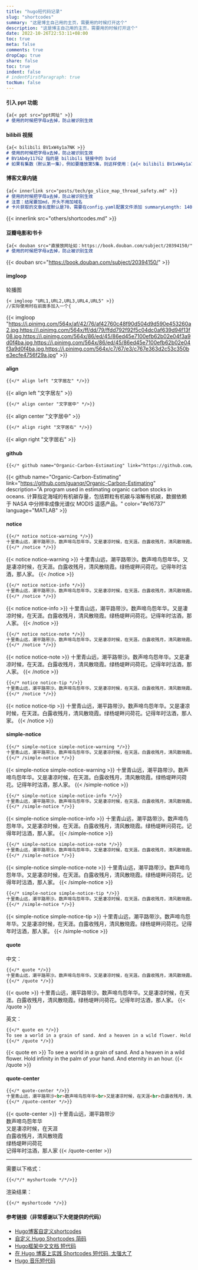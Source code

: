 ```yaml
---
title: "hugo短代码记录"
slug: "shortcodes"
summary: "这是博主自己用的主页，需要用的时候打开这个"
description: "这是博主自己用的主页，需要用的时候打开这个"
date: 2022-10-26T22:53:11+08:00
toc: true
meta: false
comments: true
dropCap: true
share: false
toc: true
indent: false
# indentFirstParagraph: true
tocNum: false
---
```



#### 引入 ppt 功能
```markdown
{a{< ppt src="ppt网址" >}} 
# 使用的时候把字母a去掉，防止被识别生效
```
#### bilibili 视频
```markdown
{a{< bilibili BV1xW4y1a7NK >}}  
# 使用的时候把字母a去掉，防止被识别生效
# BV1Ab4y117G2 指的是 bilibili 链接中的 bvid
# 如果有集数（默认第一集），例如要播放第5集，则这样使用：{a{< bilibili BV1xW4y1a7NK 5 >}}
```

#### 博客文章内链
```markdown
{a{< innerlink src="posts/tech/go_slice_map_thread_safety.md" >}}  
# 使用的时候把字母a去掉，防止被识别生效
# 注意：结尾要加md，开头不用加域名
# 卡片获取的文章长度默认是70，需要在config.yaml配置文件添加 summaryLength: 140，即设置为140
```
{{< innerlink src="others/shortcodes.md" >}}

#### 豆瓣电影和书卡
```markdown
{a{< douban src="直接放网址如：https://book.douban.com/subject/20394150/" >}}
# 使用的时候把字母a去掉，防止被识别生效
```
{{< douban src="https://book.douban.com/subject/20394150/" >}}

#### imgloop
轮播图
```markdown
{< imgloop "URL1,URL2,URL3,URL4,URL5" >}} 
//实际使用时在前面多加入一个{
```
{{< imgloop "https://i.pinimg.com/564x/af/42/76/af42760c48f90d504d9d590e453260a2.jpg,https://i.pinimg.com/564x/ff/dd/79/ffdd792f92f5c04dc0af639d94f13f08.jpg,https://i.pinimg.com/564x/86/ed/45/86ed45e7100efb62b02e04f3a9d0f4ba.jpg,https://i.pinimg.com/564x/86/ed/45/86ed45e7100efb62b02e04f3a9d0f4ba.jpg,https://i.pinimg.com/564x/c7/67/e3/c767e363d2c53c350be3ecfe4756f29a.jpg" >}} 

#### align
```markdown
{{</* align left "文字居左" */>}}
```

{{< align left "文字居左" >}}

```markdown
{{</* align center "文字居中" */>}}
```

{{< align center "文字居中" >}}

```markdown
{{</* align right "文字居右" */>}}
```

{{< align right "文字居右" >}}

#### github
```markdown
{{</* github name="Organic-Carbon-Estimating" link="https://github.com/guanqr/Organic-Carbon-Estimating" description="A program used in estimating organic carbon stocks in oceans. 计算指定海域的有机碳存量，包括颗粒有机碳与溶解有机碳，数据依赖于 NASA 中分辨率成像光谱仪 MODIS 遥感产品。" color="#e16737" language="MATLAB" */>}}
```

{{< github name="Organic-Carbon-Estimating" link="https://github.com/guanqr/Organic-Carbon-Estimating" description="A program used in estimating organic carbon stocks in oceans. 计算指定海域的有机碳存量，包括颗粒有机碳与溶解有机碳，数据依赖于 NASA 中分辨率成像光谱仪 MODIS 遥感产品。" color="#e16737" language="MATLAB" >}}

#### notice
```markdown
{{</* notice notice-warning */>}}
十里青山远，潮平路带沙。数声啼鸟怨年华。又是凄凉时候，在天涯。白露收残月，清风散晓霞。绿杨堤畔问荷花。记得年时沽酒，那人家。
{{</* /notice */>}}
```

{{< notice notice-warning >}}
十里青山远，潮平路带沙。数声啼鸟怨年华。又是凄凉时候，在天涯。白露收残月，清风散晓霞。绿杨堤畔问荷花。记得年时沽酒，那人家。
{{< /notice >}}

```markdown
{{</* notice notice-info */>}}
十里青山远，潮平路带沙。数声啼鸟怨年华。又是凄凉时候，在天涯。白露收残月，清风散晓霞。绿杨堤畔问荷花。记得年时沽酒，那人家。
{{</* /notice */>}}
```

{{< notice notice-info >}}
十里青山远，潮平路带沙。数声啼鸟怨年华。又是凄凉时候，在天涯。白露收残月，清风散晓霞。绿杨堤畔问荷花。记得年时沽酒，那人家。
{{< /notice >}}

```markdown
{{</* notice notice-note */>}}
十里青山远，潮平路带沙。数声啼鸟怨年华。又是凄凉时候，在天涯。白露收残月，清风散晓霞。绿杨堤畔问荷花。记得年时沽酒，那人家。
{{</* /notice */>}}
```

{{< notice notice-note >}}
十里青山远，潮平路带沙。数声啼鸟怨年华。又是凄凉时候，在天涯。白露收残月，清风散晓霞。绿杨堤畔问荷花。记得年时沽酒，那人家。
{{< /notice >}}

```markdown
{{</* notice notice-tip */>}}
十里青山远，潮平路带沙。数声啼鸟怨年华。又是凄凉时候，在天涯。白露收残月，清风散晓霞。绿杨堤畔问荷花。记得年时沽酒，那人家。
{{</* /notice */>}}
```

{{< notice notice-tip >}}
十里青山远，潮平路带沙。数声啼鸟怨年华。又是凄凉时候，在天涯。白露收残月，清风散晓霞。绿杨堤畔问荷花。记得年时沽酒，那人家。
{{< /notice >}}

#### simple-notice
```markdown
{{</* simple-notice simple-notice-warning */>}}
十里青山远，潮平路带沙。数声啼鸟怨年华。又是凄凉时候，在天涯。白露收残月，清风散晓霞。绿杨堤畔问荷花。记得年时沽酒，那人家。
{{</* /simple-notice */>}}
```

{{< simple-notice simple-notice-warning >}}
十里青山远，潮平路带沙。数声啼鸟怨年华。又是凄凉时候，在天涯。白露收残月，清风散晓霞。绿杨堤畔问荷花。记得年时沽酒，那人家。
{{< /simple-notice >}}

```markdown
{{</* simple-notice simple-notice-info */>}}
十里青山远，潮平路带沙。数声啼鸟怨年华。又是凄凉时候，在天涯。白露收残月，清风散晓霞。绿杨堤畔问荷花。记得年时沽酒，那人家。
{{</* /simple-notice */>}}
```

{{< simple-notice simple-notice-info >}}
十里青山远，潮平路带沙。数声啼鸟怨年华。又是凄凉时候，在天涯。白露收残月，清风散晓霞。绿杨堤畔问荷花。记得年时沽酒，那人家。
{{< /simple-notice >}}

```markdown
{{</* simple-notice simple-notice-note */>}}
十里青山远，潮平路带沙。数声啼鸟怨年华。又是凄凉时候，在天涯。白露收残月，清风散晓霞。绿杨堤畔问荷花。记得年时沽酒，那人家。
{{</* /simple-notice */>}}
```

{{< simple-notice simple-notice-note >}}
十里青山远，潮平路带沙。数声啼鸟怨年华。又是凄凉时候，在天涯。白露收残月，清风散晓霞。绿杨堤畔问荷花。记得年时沽酒，那人家。
{{< /simple-notice >}}

```markdown
{{</* simple-notice simple-notice-tip */>}}
十里青山远，潮平路带沙。数声啼鸟怨年华。又是凄凉时候，在天涯。白露收残月，清风散晓霞。绿杨堤畔问荷花。记得年时沽酒，那人家。
{{</* /simple-notice */>}}
```

{{< simple-notice simple-notice-tip >}}
十里青山远，潮平路带沙。数声啼鸟怨年华。又是凄凉时候，在天涯。白露收残月，清风散晓霞。绿杨堤畔问荷花。记得年时沽酒，那人家。
{{< /simple-notice >}}

#### quote
中文：

```markdown
{{</* quote */>}}
十里青山远，潮平路带沙。数声啼鸟怨年华。又是凄凉时候，在天涯。白露收残月，清风散晓霞。绿杨堤畔问荷花。记得年时沽酒，那人家。
{{</* /quote */>}}
```

{{< quote >}}
十里青山远，潮平路带沙。数声啼鸟怨年华。又是凄凉时候，在天涯。白露收残月，清风散晓霞。绿杨堤畔问荷花。记得年时沽酒，那人家。
{{< /quote >}}

英文：

```markdown
{{</* quote en */>}}
To see a world in a grain of sand. And a heaven in a wild flower. Hold infinity in the palm of your hand. And eternity in an hour.
{{</* /quote */>}}
```

{{< quote en >}}
To see a world in a grain of sand. And a heaven in a wild flower. Hold infinity in the palm of your hand. And eternity in an hour.
{{< /quote >}}

#### quote-center
```markdown
{{</* quote-center */>}}
十里青山远，潮平路带沙<br>数声啼鸟怨年华<br>又是凄凉时候，在天涯<br>白露收残月，清风散晓霞<br>绿杨堤畔问荷花<br>记得年时沽酒，那人家
{{</* /quote-center */>}}
```

{{< quote-center >}}
十里青山远，潮平路带沙<br>数声啼鸟怨年华<br>又是凄凉时候，在天涯<br>白露收残月，清风散晓霞<br>绿杨堤畔问荷花<br>记得年时沽酒，那人家
{{< /quote-center >}}

---

需要以下格式：

```markdown
{{</*/* myshortcode */*/>}}
```

渲染结果：

```markdown
{{</* myshortcode */>}}
```

#### 参考链接（非常感谢以下大佬提供的代码）
- [Hugo博客自定义shortcodes](https://www.sulvblog.cn/posts/blog/shortcodes/)
- [自定义 Hugo Shortcodes 简码](https://guanqr.com/tech/website/hugo-shortcodes-customization/)
- [Hugo框架中文文档 短代码](https://www.andbible.com/post/hugo-content-management-shortcodes/)
- [在 Hugo 博客上实践 Shortcodes 短代码, 太强大了](https://matnoble.me/tech/hugo/shortcodes-practice-tutorial-for-hugo/)
- [Hugo 音乐短代码](https://immmmm.com/hugo-shortcodes-music/)
